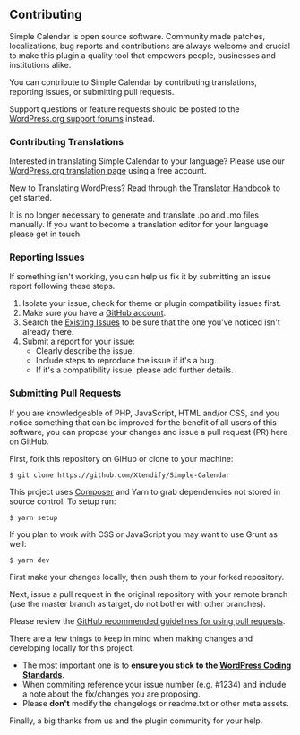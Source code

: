 ## Contributing

Simple Calendar is open source software. Community made patches, localizations, bug reports and contributions are always welcome and crucial to make this plugin a quality tool that empowers people, businesses and institutions alike.

You can contribute to Simple Calendar by contributing translations, reporting issues, or submitting pull requests.

Support questions or feature requests should be posted to the [WordPress.org support forums](https://wordpress.org/support/plugin/google-calendar-events) instead.

### Contributing Translations

Interested in translating Simple Calendar to your language? Please use our [WordPress.org translation page](https://translate.wordpress.org/projects/wp-plugins/google-calendar-events) using a free account.

New to Translating WordPress? Read through the [Translator Handbook](https://make.wordpress.org/polyglots/handbook/tools/glotpress-translate-wordpress-org/) to get started.

It is no longer necessary to generate and translate .po and .mo files manually. If you want to become a translation editor for your language please get in touch.

### Reporting Issues

If something isn't working, you can help us fix it by submitting an issue report following these steps.

1. Isolate your issue, check for theme or plugin compatibility issues first.
2. Make sure you have a [GitHub account](https://github.com/signup/free).
3. Search the [Existing Issues](https://github.com/Xtendify/Simple-Calendar/issues) to be sure that the one you've noticed isn't already there.
4. Submit a report for your issue:
   - Clearly describe the issue.
   - Include steps to reproduce the issue if it's a bug.
   - If it's a compatibility issue, please add further details.

### Submitting Pull Requests

If you are knowledgeable of PHP, JavaScript, HTML and/or CSS, and you notice something that can be improved for the benefit of all users of this software, you can propose your changes and issue a pull request (PR) here on GitHub.

First, fork this repository on GiHub or clone to your machine:

    $ git clone https://github.com/Xtendify/Simple-Calendar

This project uses [Composer](https://getcomposer.org/) and Yarn to grab dependencies not stored in source control. To setup run:

    $ yarn setup

If you plan to work with CSS or JavaScript you may want to use Grunt as well:

    $ yarn dev

First make your changes locally, then push them to your forked repository.

Next, issue a pull request in the original repository with your remote branch (use the master branch as target, do not bother with other branches).

Please review the [GitHub recommended guidelines for using pull requests](https://help.github.com/articles/using-pull-requests/).

There are a few things to keep in mind when making changes and developing locally for this project.

- The most important one is to **ensure you stick to the [WordPress Coding Standards](http://make.wordpress.org/core/handbook/coding-standards/)**.
- When commiting reference your issue number (e.g. #1234) and include a note about the fix/changes you are proposing.
- Please **don't** modify the changelogs or readme.txt or other meta assets.

Finally, a big thanks from us and the plugin community for your help.
